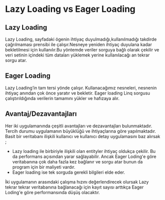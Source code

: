 # Lazy Loading vs Eager Loading

## Lazy Loading

Lazy Loading, sayfadaki ögenin ihtiyaç duyulmadığı,kullanılmadığı takdirde çağrılmaması prensibi ile çalışır.Nesneye yeniden ihtiyaç duyulana kadar
bekletilmesi için kullanılır.Bu yöntemde veriler sorguya bağlı olarak çekilir ve veri setinin içindeki tüm dataları yüklemek yerine kullanılacağı an tekrar sorgu atar.

## Eager Loading

Lazy Loading’in tam tersi yönde çalışır. Kullanacağımız nesneleri, nesnenin ihtiyaç anından çok önce yaratır ve bekletir. Eager loading Linq 
sorgusu çalıştırıldığında verilerin tamamını yükler ve hafızaya alır.

## Avantaj/Dezavantajları

Her iki uygulamanında çeşitli avantajları ve dezavantajları bulunmaktadır. Tercih durumu uygulamanın büyüklüğü ve ihtiyaçlarına göre yapılmaktadır. Basit bir veritabanı 
ilişkili kullanıcı ve kullanıcı detay uygulamasını baz alırsak ;
- Lazy loading ile birbiriyle ilişkili olan entityler ihtiyaç oldukça çekilir. Bu da performans açısından yarar sağlayabilir. Ancak Eager Loding'e göre veritabanına çok daha fazla kez bağlanır ve sorgu atar bunun da program için bir maliyeti vardır. 
- Eager loading ise tek sorguda gerekli bilgileri elde eder.

İki uygulamanın arasındaki çalışma hızını değerlendirecek olursak Lazy tekrar tekrar veritabanına bağlanacağı için kayıt sayısı arttıkça Eager Loding'e göre performansında düşüş olacaktır.


